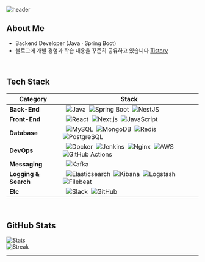 <!-- 헤더 -->
![header](https://capsule-render.vercel.app/api?type=waving&color=0:000000,100:434343&height=200&section=header&text=Gunwook%20Nam%20|%20Backend%20Developer&fontColor=ffffff&fontSize=30&animation=twinkling&fontAlignY=40)


## About Me
- Backend Developer (Java · Spring Boot)  
- 블로그에 개발 경험과 학습 내용을 꾸준히 공유하고 있습니다 [Tistory](https://ngwdeveloper.tistory.com/)

<br>


## Tech Stack

| Category       | Stack                                                                 |
|----------------|----------------------------------------------------------------------|
| **Back-End**   | &nbsp;&nbsp;![Java](https://img.shields.io/badge/Java-007396?logo=Java&logoColor=white)&nbsp; ![Spring Boot](https://img.shields.io/badge/SpringBoot-6DB33F?logo=springboot&logoColor=white)&nbsp; ![NestJS](https://img.shields.io/badge/NestJS-E0234E?logo=nestjs&logoColor=white)&nbsp;&nbsp; |
| **Front-End**  | &nbsp;&nbsp;![React](https://img.shields.io/badge/React-61DAFB?logo=react&logoColor=black)&nbsp; ![Next.js](https://img.shields.io/badge/Next.js-000000?logo=nextdotjs&logoColor=white)&nbsp; ![JavaScript](https://img.shields.io/badge/JavaScript-F7DF1E?logo=javascript&logoColor=black)&nbsp;&nbsp; |
| **Database**   | &nbsp;&nbsp;![MySQL](https://img.shields.io/badge/MySQL-4479A1?logo=mysql&logoColor=white)&nbsp; ![MongoDB](https://img.shields.io/badge/MongoDB-47A248?logo=mongodb&logoColor=white)&nbsp; ![Redis](https://img.shields.io/badge/Redis-DC382D?logo=redis&logoColor=white)&nbsp; ![PostgreSQL](https://img.shields.io/badge/PostgreSQL-336791?logo=postgresql&logoColor=white)&nbsp;&nbsp; |
| **DevOps**     | &nbsp;&nbsp;![Docker](https://img.shields.io/badge/Docker-2496ED?logo=docker&logoColor=white)&nbsp; ![Jenkins](https://img.shields.io/badge/Jenkins-D24939?logo=jenkins&logoColor=white)&nbsp; ![Nginx](https://img.shields.io/badge/Nginx-009639?logo=nginx&logoColor=white)&nbsp; ![AWS](https://img.shields.io/badge/AWS-232F3E?logo=amazonaws&logoColor=white)&nbsp; ![GitHub Actions](https://img.shields.io/badge/GitHub%20Actions-2088FF?logo=githubactions&logoColor=white)&nbsp;&nbsp; |
| **Messaging**  | &nbsp;&nbsp;![Kafka](https://img.shields.io/badge/Apache%20Kafka-231F20?logo=apachekafka&logoColor=white)&nbsp;&nbsp; |
| **Logging & Search** | &nbsp;&nbsp;![Elasticsearch](https://img.shields.io/badge/Elasticsearch-005571?logo=elasticsearch&logoColor=white)&nbsp; ![Kibana](https://img.shields.io/badge/Kibana-005571?logo=kibana&logoColor=white)&nbsp; ![Logstash](https://img.shields.io/badge/Logstash-005571?logo=logstash&logoColor=white)&nbsp; ![Filebeat](https://img.shields.io/badge/Filebeat-005571?logo=elastic&logoColor=white)&nbsp;&nbsp; |
| **Etc**        | &nbsp;&nbsp;![Slack](https://img.shields.io/badge/Slack-4A154B?logo=slack&logoColor=white)&nbsp; ![GitHub](https://img.shields.io/badge/GitHub-181717?logo=github&logoColor=white)&nbsp;&nbsp; |




<br>


## GitHub Stats

![Stats](https://github-readme-stats.vercel.app/api?username=gunwooknam2023&theme=dark&show_icons=true)  
![Streak](https://github-readme-streak-stats.herokuapp.com?user=gunwooknam2023&theme=dark&hide_border=true)  

---
